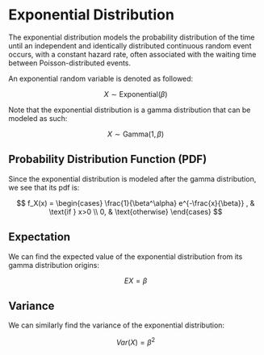 # Exponential Distribution

The exponential distribution models the probability distribution of the time until an independent and identically distributed continuous random event occurs, with a constant hazard rate, often associated with the waiting time between Poisson-distributed events.

An exponential random variable is denoted as followed:

$$ X \sim \text{Exponential}(\beta) $$

Note that the exponential distribution is a gamma distribution  that can be modeled as such:

$$ X \sim \text{Gamma}(1, \beta) $$

## Probability Distribution Function (PDF)

Since the exponential distribution is modeled after the gamma distribution, we see that its pdf is:

$$
f_X(x) =
\begin{cases}
\frac{1}{\beta^\alpha} e^{-\frac{x}{\beta}} , & \text{if } x>0 \\
0, & \text{otherwise}
\end{cases}
$$

## Expectation

We can find the expected value of the exponential distribution from its gamma distribution origins:

$$ EX = \beta $$

## Variance

We can similarly find the variance of the exponential distribution:

$$ Var(X) = \beta^2 $$